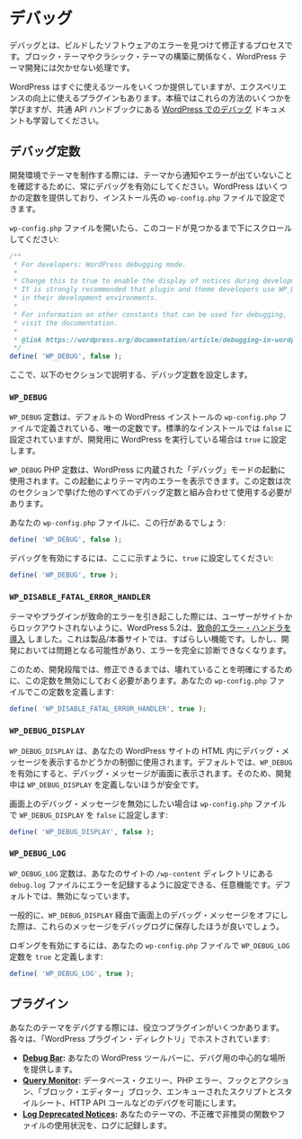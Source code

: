 <!-- 
# Debugging
 -->

# デバッグ

<!-- 
Debugging is the practice of finding and fixing errors in any software that you build. And it is an essential part of WordPress theme development, regardless of whether you are building a block or classic theme. 
 -->

デバッグとは、ビルドしたソフトウェアのエラーを見つけて修正するプロセスです。ブロック・テーマやクラシック・テーマの構築に関係なく、WordPress テーマ開発には欠かせない処理です。

<!-- 
WordPress provides some tools out of the box, but there are also plugins that you can use to enhance the experience. You’ll learn about some of these methods in this article, but you should also study the [Debugging in WordPress](https://wordpress.org/documentation/article/debugging-in-wordpress/) documentation in the Common APIs handbook.
 -->

WordPress はすぐに使えるツールをいくつか提供していますが、エクスペリエンスの向上に使えるプラグインもあります。本稿ではこれらの方法のいくつかを学びますが、共通 API ハンドブックにある [WordPress でのデバッグ](https://wordpress.org/documentation/article/debugging-in-wordpress/) ドキュメントも学習してください。

<!-- 
## Debugging constants
 -->

## デバッグ定数

<!-- 
When creating themes from within a development environment, you should always enable debugging to ensure that your theme is not creating notices or errors. WordPress offers several constants, which you can set in your installation’s `wp-config.php` file.
 -->

開発環境でテーマを制作する際には、テーマから通知やエラーが出ていないことを確認するために、常にデバッグを有効にしてください。WordPress はいくつかの定数を提供しており、インストール先の `wp-config.php` ファイルで設定できます。

<!-- 
If you open the `wp-config.php` file, scroll down until you locate this code:
 -->

`wp-config.php` ファイルを開いたら、このコードが見つかるまで下にスクロールしてください:

```php
/**
 * For developers: WordPress debugging mode.
 *
 * Change this to true to enable the display of notices during development.
 * It is strongly recommended that plugin and theme developers use WP_DEBUG
 * in their development environments.
 *
 * For information on other constants that can be used for debugging,
 * visit the documentation.
 *
 * @link https://wordpress.org/documentation/article/debugging-in-wordpress/
 */
define( 'WP_DEBUG', false );
```

<!-- 
This is where you will configure any debugging constants outlined in the sections below. 
 -->

ここで、以下のセクションで説明する、デバッグ定数を設定します。 

<!-- 
### WP\_DEBUG
 -->

### `WP_DEBUG`

<!-- 
The `WP_DEBUG` constant is the only one defined in a default WordPress installation’s `wp-config.php` file. In a standard install, it is set to `false`, but it is set to `true` if you are running a development copy of WordPress.
 -->

`WP_DEBUG` 定数は、デフォルトの WordPress インストールの `wp-config.php` ファイルで定義されている、唯一の定数です。標準的なインストールでは `false` に設定されていますが、開発用に WordPress を実行している場合は `true` に設定します。

<!-- 
The `WP_DEBUG` PHP constant is used to trigger the built-in “debug” mode on your WordPress installation. This allows you to view errors in your theme. It should be used in conjunction with all of the other debugging constants listed in the next sections.
 -->

`WP_DEBUG` PHP 定数は、WordPress に内蔵された「デバッグ」モードの起動に使用されます。この起動によりテーマ内のエラーを表示できます。この定数は次のセクションで挙げた他のすべてのデバッグ定数と組み合わせて使用する必要があります。

<!-- 
You should see this line in your `wp-config.php` file:
 -->

あなたの `wp-config.php` ファイルに、この行があるでしょう:

```php
define( 'WP_DEBUG', false );
```

<!-- 
To enable debugging, make sure it is set to `true`, as shown here:
 -->

デバッグを有効にするには、ここに示すように、`true` に設定してください:

```php
define( 'WP_DEBUG', true );
```

<!-- 
### WP\_DISABLE\_FATAL\_ERROR\_HANDLER
 -->

### `WP_DISABLE_FATAL_ERROR_HANDLER`

<!-- 
WordPress 5.2 [introduced a fatal error handler](https://make.wordpress.org/core/2019/04/16/fatal-error-recovery-mode-in-5-2/) to ensure that users do not get locked out of their site when a theme or plugin causes a fatal error. This is a great feature in production/live sites. But it can be problematic in development, preventing you from fully diagnosing errors.
 -->

テーマやプラグインが致命的エラーを引き起こした際には、ユーザーがサイトからロックアウトされないように、WordPress 5.2は、[致命的エラー・ハンドラを導入](https://make.wordpress.org/core/2019/04/16/fatal-error-recovery-mode-in-5-2/) しました。これは製品/本番サイトでは、すばらしい機能です。しかし、開発においては問題となる可能性があり、エラーを完全に診断できなくなります。

<!-- 
For this reason, in development, you should disable this to make sure things are broken until you can fix them. Define this constant in your `wp-config.php` file:
 -->

このため、開発段階では、修正できるまでは、壊れていることを明確にするために、この定数を無効にしておく必要があります。あなたの `wp-config.php` ファイルでこの定数を定義します:

```php
define( 'WP_DISABLE_FATAL_ERROR_HANDLER', true );
```

<!-- 
### WP\_DEBUG\_DISPLAY
 -->

### `WP_DEBUG_DISPLAY`

<!-- 
`WP_DEBUG_DISPLAY` is used to control whether debug messages display within the HTML of your WordPress site. By default, when `WP_DEBUG` is enabled, debugging messages will be shown on the screen. So, you can safely not define `WP_DEBUG_DISPLAY` during development.
 -->

`WP_DEBUG_DISPLAY` は、あなたの WordPress サイトの HTML 内にデバッグ・メッセージを表示するかどうかの制御に使用されます。デフォルトでは、`WP_DEBUG` を有効にすると、デバッグ・メッセージが画面に表示されます。そのため、開発中は `WP_DEBUG_DISPLAY` を定義しないほうが安全です。

<!-- 
If you want to disable on-screen debugging messages, you can set `WP_DEBUG_DISPLAY` to `false` in your  `wp-config.php` file:
 -->

画面上のデバッグ・メッセージを無効にしたい場合は `wp-config.php` ファイルで `WP_DEBUG_DISPLAY` を `false` に設定します:

```php
define( 'WP_DEBUG_DISPLAY', false );
```

<!-- 
### WP\_DEBUG\_LOG
 -->

### `WP_DEBUG_LOG`

<!-- 
The `WP_DEBUG_LOG` constant is an optional feature that you can set to log errors to a `debug.log` file in your site’s `/wp-content` directory. By default, this is disabled.
 -->

`WP_DEBUG_LOG` 定数は、あなたのサイトの `/wp-content` ディレクトリにある `debug.log` ファイルにエラーを記録するように設定できる、任意機能です。デフォルトでは、無効になっています。

<!-- 
Generally, if you turn off on-screen debugging messages via `WP_DEBUG_DISPLAY`, then you will want to opt for storing these messages in the debug log.
 -->

一般的に、`WP_DEBUG_DISPLAY` 経由で画面上のデバッグ・メッセージをオフにした際は、これらのメッセージをデバッグログに保存したほうが良いでしょう。

<!-- 
To enable logging, define the `WP_DEBUG_LOG` constant as `true` in your `wp-config.php` file:
 -->

ロギングを有効にするには、あなたの `wp-config.php` ファイルで `WP_DEBUG_LOG` 定数を `true` と定義します:

```php
define( 'WP_DEBUG_LOG', true );
```

<!-- 
## Plugins
 -->

## プラグイン

<!-- 
There are several plugins that are helpful when debugging your theme. Each is hosted in the WordPress Plugin Directory:
 -->

あなたのテーマをデバグする際には、役立つプラグインがいくつかあります。各々は、「WordPress プラグイン・ディレクトリ」でホストされています:

<!-- 
*   [**Debug Bar**](https://wordpress.org/plugins/debug-bar/)**:** Provides a central location for debugging in your WordPress toolbar.
*   [**Query Monitor**](https://wordpress.org/plugins/query-monitor/)**:** Enables debugging of database queries, PHP errors, hooks and actions, block editor blocks, enqueued scripts and stylesheets, HTTP API calls, and more.
*   [**Log Deprecated Notices**](https://wordpress.org/plugins/log-deprecated-notices/)**:** Logs incorrect and deprecated function and file usages in your theme.
 -->

*   [**Debug Bar**](https://wordpress.org/plugins/debug-bar/)**:** あなたの WordPress ツールバーに、デバグ用の中心的な場所を提供します。
*   [**Query Monitor**](https://wordpress.org/plugins/query-monitor/)**:** データベース・クエリー、PHP エラー、フックとアクション、「ブロック・エディター」ブロック、エンキューされたスクリプトとスタイルシート、HTTP API コールなどのデバグを可能にします。
*   [**Log Deprecated Notices**](https://wordpress.org/plugins/log-deprecated-notices/)**:** あなたのテーマの、不正確で非推奨の関数やファイルの使用状況を、ログに記録します。